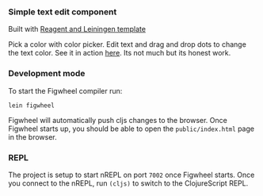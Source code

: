 
### Simple text edit component 

Built with [Reagent and Leiningen template](https://github.com/reagent-project/reagent)

Pick a color with color picker.
Edit text and drag and drop dots to change the text color. 
See it in action [here](https://alimdar.github.io/).
Its not much but its honest work. 

### Development mode
To start the Figwheel compiler run:

```
lein figwheel
```

Figwheel will automatically push cljs changes to the browser.
Once Figwheel starts up, you should be able to open the `public/index.html` page in the browser.

### REPL

The project is setup to start nREPL on port `7002` once Figwheel starts.
Once you connect to the nREPL, run `(cljs)` to switch to the ClojureScript REPL.
